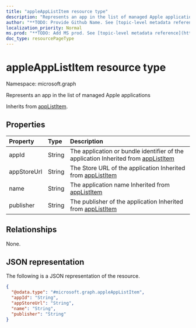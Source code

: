 ```yaml
---
title: "appleAppListItem resource type"
description: "Represents an app in the list of managed Apple applications"
author: "**TODO: Provide Github Name. See [topic-level metadata reference](https://msgo.azurewebsites.net/add/document/guidelines/metadata.html#topic-level-metadata)**"
localization_priority: Normal
ms.prod: "**TODO: Add MS prod. See [topic-level metadata reference](https://msgo.azurewebsites.net/add/document/guidelines/metadata.html#topic-level-metadata)**"
doc_type: resourcePageType
---
```


# appleAppListItem resource type

Namespace: microsoft.graph



Represents an app in the list of managed Apple applications


Inherits from [appListItem](../resources/applistitem.md).

## Properties
|Property|Type|Description|
|:---|:---|:---|
|appId|String|The application or bundle identifier of the application Inherited from [appListItem](../resources/applistitem.md)|
|appStoreUrl|String|The Store URL of the application Inherited from [appListItem](../resources/applistitem.md)|
|name|String|The application name Inherited from [appListItem](../resources/applistitem.md)|
|publisher|String|The publisher of the application Inherited from [appListItem](../resources/applistitem.md)|

## Relationships
None.

## JSON representation
The following is a JSON representation of the resource.
<!-- {
  "blockType": "resource",
  "@odata.type": "microsoft.graph.appleAppListItem"
}
-->
``` json
{
  "@odata.type": "#microsoft.graph.appleAppListItem",
  "appId": "String",
  "appStoreUrl": "String",
  "name": "String",
  "publisher": "String"
}
```

